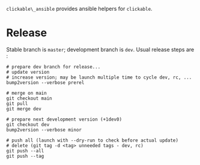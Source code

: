 `clickable\_ansible` provides ansible helpers for `clickable`.

# Release

Stable branch is `master`; development branch is `dev`. Usual release steps are :

```
# prepare dev branch for release...
# update version
# increase version; may be launch multiple time to cycle dev, rc, ...
bump2version --verbose prerel

# merge on main
git checkout main
git pull
git merge dev

# prepare next development version (+1dev0)
git checkout dev
bump2version --verbose minor

# push all (launch with --dry-run to check before actual update)
# delete (git tag -d <tag> unneeded tags - dev, rc)
git push --all
git push --tag
```
